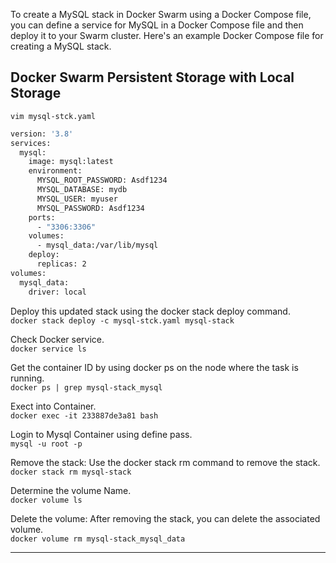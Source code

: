 To create a MySQL stack in Docker Swarm using a Docker Compose file, you can define a service for MySQL in a Docker Compose file and then deploy it to your Swarm cluster. Here's an example Docker Compose file for creating a MySQL stack.

## Docker Swarm Persistent Storage with Local Storage

`vim mysql-stck.yaml`

```bash
version: '3.8'
services:
  mysql:
    image: mysql:latest
    environment:
      MYSQL_ROOT_PASSWORD: Asdf1234
      MYSQL_DATABASE: mydb
      MYSQL_USER: myuser
      MYSQL_PASSWORD: Asdf1234
    ports:
      - "3306:3306"
    volumes:
      - mysql_data:/var/lib/mysql
    deploy:
      replicas: 2
volumes:
  mysql_data:
    driver: local
```
Deploy this updated stack using the docker stack deploy command.\
`docker stack deploy -c mysql-stck.yaml mysql-stack`

Check Docker service.\
`docker service ls`

Get the container ID by using docker ps on the node where the task is running.\
`docker ps | grep mysql-stack_mysql`

Exect into Container.\
`docker exec -it 233887de3a81 bash`

Login to Mysql Container using define pass.\
`mysql -u root -p`

Remove the stack: Use the docker stack rm command to remove the stack.\
`docker stack rm mysql-stack`

Determine the volume Name.\
`docker volume ls`

Delete the volume: After removing the stack, you can delete the associated volume.\
`docker volume rm mysql-stack_mysql_data`

---
